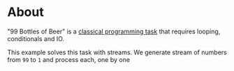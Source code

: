 # About

"99 Bottles of Beer" is a [classical programming task](https://www.99-bottles-of-beer.net) that requires looping, conditionals and IO.

This example solves this task with streams. We generate stream of numbers from `99` to `1` and process each, one by one

<!-- ## Implementation Details

This simple example contains something very important to understand about concurrency.

These two components `PrintFirst` and `PrintSecond` are not concurrency-safe themselves, because branches of `switch` are concurrent. Race-condition can happen if next `data` arrive before we successfully sent `res` (or `err`):

```neva
def PrintFirst(data int) (res any, err error) {
	p1, p2, p3 fmt.Println
	format Format
	---
	:data -> switch {
		0: 'No more bottles of beer on the wall, no more bottles of beer.' -> p1
		1: '1 bottle of beer on the wall, 1 bottle of beer.' -> p2
		_ -> format -> p3
	}
	[p1, p2, p3] -> :res
}

def PrintSecond(data int) (res any, err error) {
	p1, p2, p3, p4 fmt.Println<any>
	format Format
	---
	:data -> switch {
		-1: 'Go to the store and buy some more, 99 bottles of beer on the wall.' -> p1
		0: 'Take one down and pass it around, no more bottles of beer on the wall.\n' -> p2 
		1: 'Take one down and pass it around, 1 bottle of beer on the wall.\n' -> p3
		_: -> format -> p4
	}
	[p1, p2, p3, p4] -> :res
}
```

> To avoid race-conditions, we _must_ process each element one by one
>
> TIP: if you have heavy stream-processors, it's better to split operation in several steps. This way you'll be able to utilize more resources, because more nodes will be able to run in parallel. But this is of cource depends on - if parent component can receive next values, until previous ones are processed. For example, if your parent is wrapped into `streams.For`, like here, then it won't help. In other words, separating `PrintFirst` into 2 sub-nodes (e.g. `get_string` and `print_string`) won't do anything.
>
> Pro-TIP: readability is usually more important than performance, so always understand performance, yet focus on readability, until performance issues are faced. TLDR: do not pre-optimize.

Thankfully both of them are part of the `PrintLines` parent-component, that is used by its parent `Main` like this: `streams.For<int>{PrintLines}`.

```neva
def PrintLines(data int) (res any, err error) {
	print_first sync.Tap<int>{PrintFirst}?
	dec math.Decrement<int>
	print_second PrintSecond
	---
	:data -> print_first -> dec -> print_second -> :res
}
```

`PrintLines` is also not concurrency-safe because if new `data` comes before we send previous `res/err` we might get race conditions e.g. `print_first, print_first, print_second`.

> This is okay when we deal with pure components, that doesn't do side-effects. But here we do printing, so order is critical.

```neva
def Main(start any) (stop any) {
	print_lines streams.For<int>{PrintLines}
	wait streams.Wait<any>
	---
	:start -> 99..-1 -> print_lines
	print_lines:res -> wait -> :stop
	print_lines:err -> panic
}
```

We're in luch because `PrintLines` is wrapped into `streams.For`. Component `For` guarantees that its dependency will never receive new message, while previous one wasn't fully processed (while its result or error wasn't successfully received). Of course except for the first stream element, because nothing comes before it.

## Even Better

```neva
import {
    fmt
	math
    runtime
    streams
	sync
}

def Main(start any) (stop any) {
	print_lines streams.Map<int>{MapLines}
   println fmt.Println
	print_lines streams.Map<int>{MapSecond}
	wait streams.Wait<any>
	---
	:start -> 99..-1 -> map_lines
	map_lines:err -> panic
   map_lines:res -> println -> wait -> :stop
}

def MapLines(data int) (res string, err error) {
   map_first sync.Enrich<int, string>{MapFirst}?
   dec operators.Decrement
   map_second MapSecond?
   ---
   :data -> map_first
   map_first:data -> dec -> map_second
   '${map_first:res}\n${map_second}' -> :res
}

...
``` -->